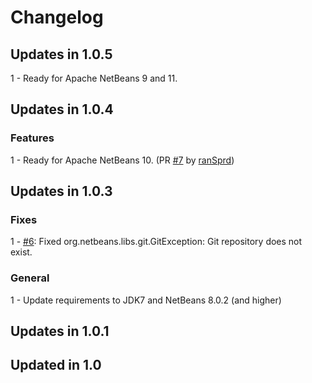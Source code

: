 # Changelog

## Updates in 1.0.5
1 - Ready for Apache NetBeans 9 and 11.  


## Updates in 1.0.4

### Features
1 - Ready for Apache NetBeans 10. (PR [#7](https://github.com/Chris2011/nb-git-branch-in-statusbar/pull/7) by [ranSprd](https://github.com/ranSprd))  


## Updates in 1.0.3

### Fixes
1 - [#6](https://github.com/Chris2011/nb-git-branch-in-statusbar/issues/6): Fixed org.netbeans.libs.git.GitException: Git repository does not exist.  

### General
1 - Update requirements to JDK7 and NetBeans 8.0.2 (and higher)


## Updates in 1.0.1


## Updated in 1.0